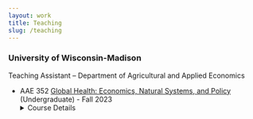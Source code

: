 ```yaml
---
layout: work
title: Teaching
slug: /teaching
---
```


### University of Wisconsin-Madison

Teaching Assistant – Department of Agricultural and Applied Economics

* AAE 352 [Global Health: Economics, Natural Systems, and Policy](https://guide.wisc.edu/courses/a_a_e/) (Undergraduate) - Fall 2023
  <details>
    <summary>Course Details</summary>
    Sustaining global health and well-being depends critically on interactions between human and natural systems at multiple spatial and temporal scales. Economics provides a useful paradigm for understanding these interactions and the pathways through which individual and societal decisions made in the face of scarce resources, and threats to the natural environment, generate health and well-being outcomes. Provides students with an opportunity to use basic economic and social science reasoning to describe global heath challenges; understand the causes and consequences of health discrepancies; evaluate health and environmental policies; and appreciate the interconnectedness of planetary health and economic outcomes.
  </details>
  
